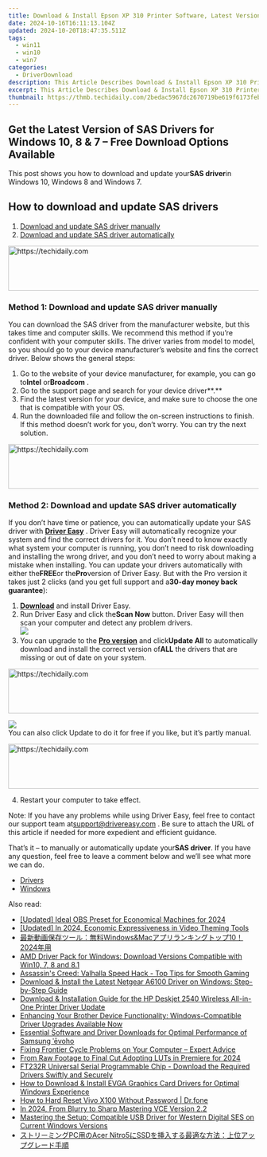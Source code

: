 ```yaml
---
title: Download & Install Epson XP 310 Printer Software, Latest Version Available Now
date: 2024-10-16T16:11:13.104Z
updated: 2024-10-20T18:47:35.511Z
tags:
  - win11
  - win10
  - win7
categories:
  - DriverDownload
description: This Article Describes Download & Install Epson XP 310 Printer Software, Latest Version Available Now
excerpt: This Article Describes Download & Install Epson XP 310 Printer Software, Latest Version Available Now
thumbnail: https://thmb.techidaily.com/2bedac5967dc2670719be619f6173feb9adb0500628b631392642fa41c539d87.jpg
---
```


## Get the Latest Version of SAS Drivers for Windows 10, 8 & 7 – Free Download Options Available

This post shows you how to download and update your**SAS driver**in Windows 10, Windows 8 and Windows 7.

## How to download and update SAS drivers

1. [Download and update SAS driver manually](https://tools.techidaily.com/drivereasy/download/)
2. [Download and update SAS driver automatically](https://tools.techidaily.com/drivereasy/download/)

<!-- affiliate ads begin -->
<a href="https://ephamedtechinc.pxf.io/c/5597632/2137225/26400" target="_top" id="2137225">
  <img src="//a.impactradius-go.com/display-ad/26400-2137225" border="0" alt="https://techidaily.com" width="728" height="90"/>
</a>
<img height="0" width="0" src="https://ephamedtechinc.pxf.io/i/5597632/2137225/26400" style="position:absolute;visibility:hidden;" border="0" />
<!-- affiliate ads end -->

### Method 1: Download and update SAS driver manually

You can download the SAS driver from the manufacturer website, but this takes time and computer skills. We recommend this method if you’re confident with your computer skills. The driver varies from model to model, so you should go to your device manufacturer’s website and fins the correct driver. Below shows the general steps:

1. Go to the website of your device manufacturer, for example, you can go to**Intel** or**Broadcom** .
2. Go to the support page and search for your device driver**.**
3. Find the latest version for your device, and make sure to choose the one that is compatible with your OS.
4. Run the downloaded file and follow the on-screen instructions to finish.
If this method doesn’t work for you, don’t worry. You can try the next solution.

<!-- affiliate ads begin -->
<a href="https://appsumo.8odi.net/c/5597632/2037319/7443" target="_top" id="2037319">
  <img src="//a.impactradius-go.com/display-ad/7443-2037319" border="0" alt="https://techidaily.com" width="728" height="90"/>
</a>
<img height="0" width="0" src="https://appsumo.8odi.net/i/5597632/2037319/7443" style="position:absolute;visibility:hidden;" border="0" />
<!-- affiliate ads end -->

### Method 2: Download and update SAS driver automatically

If you don’t have time or patience, you can automatically update your SAS driver with **[Driver Easy](https://tools.techidaily.com/drivereasy/download/)** . Driver Easy will automatically recognize your system and find the correct drivers for it. You don’t need to know exactly what system your computer is running, you don’t need to risk downloading and installing the wrong driver, and you don’t need to worry about making a mistake when installing. You can update your drivers automatically with either the**FREE**or the**Pro**version of Driver Easy. But with the Pro version it takes just 2 clicks (and you get full support and a**30-day money back guarantee**):

1. **[Download](https://tools.techidaily.com/drivereasy/download/)**  and install Driver Easy.
2. Run Driver Easy and click the**Scan Now** button. Driver Easy will then scan your computer and detect any problem drivers.  
![](https://images.drivereasy.com/wp-content/uploads/2018/11/img_5bf7b0d892a64.jpg)
3. You can upgrade to the **[Pro version](https://tools.techidaily.com/drivereasy/download/)**  and click**Update All** to automatically download and install the correct version of**ALL** the drivers that are missing or out of date on your system.  

<!-- affiliate ads begin -->
<a href="https://ephamedtechinc.pxf.io/c/5597632/2136627/26400" target="_top" id="2136627">
  <img src="//a.impactradius-go.com/display-ad/26400-2136627" border="0" alt="https://techidaily.com" width="728" height="90"/>
</a>
<img height="0" width="0" src="https://ephamedtechinc.pxf.io/i/5597632/2136627/26400" style="position:absolute;visibility:hidden;" border="0" />
<!-- affiliate ads end -->

![](https://images.drivereasy.com/wp-content/uploads/2018/11/img_5bf7b1ecbe979.jpg)  
 You can also click Update to do it for free if you like, but it’s partly manual.

<!-- affiliate ads begin -->
<a href="https://appsumo.8odi.net/c/5597632/2100527/7443" target="_top" id="2100527">
  <img src="//a.impactradius-go.com/display-ad/7443-2100527" border="0" alt="https://techidaily.com" width="728" height="90"/>
</a>
<img height="0" width="0" src="https://appsumo.8odi.net/i/5597632/2100527/7443" style="position:absolute;visibility:hidden;" border="0" />
<!-- affiliate ads end -->

4. Restart your computer to take effect.

 Note: If you have any problems while using Driver Easy, feel free to contact our support team at[support@drivereasy.com](https://tools.techidaily.com/drivereasy/download/) . Be sure to attach the URL of this article if needed for more expedient and efficient guidance.

 That’s it – to manually or automatically update your**SAS driver**. If you have any question, feel free to leave a comment below and we’ll see what more we can do.

* [Drivers](https://tools.techidaily.com/drivereasy/download/)
* [Windows](https://tools.techidaily.com/drivereasy/download/)

<ins class="adsbygoogle"
     style="display:block"
     data-ad-format="autorelaxed"
     data-ad-client="ca-pub-7571918770474297"
     data-ad-slot="1223367746"></ins>

<ins class="adsbygoogle"
     style="display:block"
     data-ad-client="ca-pub-7571918770474297"
     data-ad-slot="8358498916"
     data-ad-format="auto"
     data-full-width-responsive="true"></ins>

<span class="atpl-alsoreadstyle">Also read:</span>
<div><ul>
<li><a href="https://video-screen-grab.techidaily.com/updated-ideal-obs-preset-for-economical-machines-for-2024/"><u>[Updated] Ideal OBS Preset for Economical Machines for 2024</u></a></li>
<li><a href="https://facebook-record-videos.techidaily.com/updated-in-2024-economic-expressiveness-in-video-theming-tools/"><u>[Updated] In 2024, Economic Expressiveness in Video Theming Tools</u></a></li>
<li><a href="https://some-guidance.techidaily.com/windowsandmac102024/"><u>最新動画保存ツール：無料Windows&Macアプリランキングトップ10！2024年用</u></a></li>
<li><a href="https://win-dash.techidaily.com/amd-driver-pack-for-windows-download-versions-compatible-with-win10-7-8-and-81/"><u>AMD Driver Pack for Windows: Download Versions Compatible with Win10, 7, 8 and 8.1</u></a></li>
<li><a href="https://win-blog.techidaily.com/assassins-creed-valhalla-speed-hack-top-tips-for-smooth-gaming/"><u>Assassin's Creed: Valhalla Speed Hack - Top Tips for Smooth Gaming</u></a></li>
<li><a href="https://win-dash.techidaily.com/download-and-install-the-latest-netgear-a6100-driver-on-windows-step-by-step-guide/"><u>Download & Install the Latest Netgear A6100 Driver on Windows: Step-by-Step Guide</u></a></li>
<li><a href="https://win-dash.techidaily.com/download-and-installation-guide-for-the-hp-deskjet-2540-wireless-all-in-one-printer-driver-update/"><u>Download & Installation Guide for the HP Deskjet 2540 Wireless All-in-One Printer Driver Update</u></a></li>
<li><a href="https://win-dash.techidaily.com/1722975507764-enhancing-your-brother-device-functionality-windows-compatible-driver-upgrades-available-now/"><u>Enhancing Your Brother Device Functionality: Windows-Compatible Driver Upgrades Available Now</u></a></li>
<li><a href="https://win-dash.techidaily.com/essential-software-and-driver-downloads-for-optimal-performance-of-samsung-evoho/"><u>Essential Software and Driver Downloads for Optimal Performance of Samsung ˈēvoho</u></a></li>
<li><a href="https://win-blog.techidaily.com/fixing-frontier-cycle-problems-on-your-computer-expert-advice/"><u>Fixing Frontier Cycle Problems on Your Computer – Expert Advice</u></a></li>
<li><a href="https://some-knowledge.techidaily.com/from-raw-footage-to-final-cut-adopting-luts-in-premiere-for-2024/"><u>From Raw Footage to Final Cut Adopting LUTs in Premiere for 2024</u></a></li>
<li><a href="https://win-dash.techidaily.com/ft232r-universal-serial-programmable-chip-download-the-required-drivers-swiftly-and-securely/"><u>FT232R Universal Serial Programmable Chip - Download the Required Drivers Swiftly and Securely</u></a></li>
<li><a href="https://win-dash.techidaily.com/how-to-download-and-install-evga-graphics-card-drivers-for-optimal-windows-experience/"><u>How to Download & Install EVGA Graphics Card Drivers for Optimal Windows Experience</u></a></li>
<li><a href="https://techidaily.com/how-to-hard-reset-vivo-x100-without-password-drfone-by-drfone-reset-android-reset-android/"><u>How to Hard Reset Vivo X100 Without Password | Dr.fone</u></a></li>
<li><a href="https://article-posts.techidaily.com/in-2024-from-blurry-to-sharp-mastering-vce-version-22/"><u>In 2024, From Blurry to Sharp Mastering VCE Version 2.2</u></a></li>
<li><a href="https://win-dash.techidaily.com/mastering-the-setup-compatible-usb-driver-for-western-digital-ses-on-current-windows-versions/"><u>Mastering the Setup: Compatible USB Driver for Western Digital SES on Current Windows Versions</u></a></li>
<li><a href="https://win-unique.techidaily.com/pcacer-nitro5ssd/"><u>ストリーミングPC用のAcer Nitro5にSSDを挿入する最適な方法：上位アップグレード手順</u></a></li>
</ul></div>

